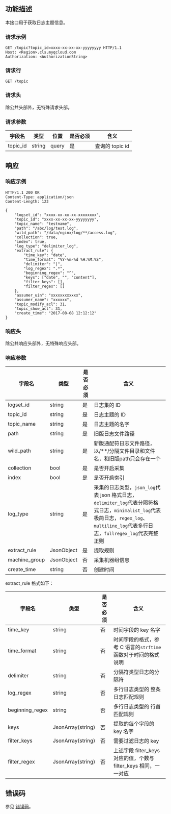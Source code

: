 ## 功能描述

本接口用于获取日志主题信息。

### 请求示例

```
GET /topic?topic_id=xxxx-xx-xx-xx-yyyyyyyy HTTP/1.1
Host: <Region>.cls.myqcloud.com
Authorization: <AuthorizationString>
```

### 请求行

```
GET /topic
```

### 请求头

除公共头部外，无特殊请求头部。

### 请求参数

| 字段名   | 类型   | 位置  | 是否必须 | 含义            |
| -------- | ------ | ----- | ---- | --------------- |
| topic_id | string | query | 是   | 查询的 topic id |

## 响应

### 响应示例

```
HTTP/1.1 200 OK
Content-Type: application/json
Content-Length: 123

{
	"logset_id": "xxxx-xx-xx-xx-xxxxxxxx",
	"topic_id": "xxxx-xx-xx-xx-yyyyyyyy",
	"topic_name": "testname",
	"path": "/abc/log/test.log",
	"wild_path": "/data/nginx/log/**/access.log",
	"collection": true,
	"index": true,
	"log_type": "delimiter_log",
	"extract_rule": {
		"time_key": "date",
		"time_format": "%Y-%m-%d %H:%M:%S",
		"delimiter": "|",
		"log_regex": ".*",
		"beginning_regex": "^",
		"keys": ["date", "", "content"],
		"filter_keys": [],
		"filter_regex": []
	},
	"assumer_uin": "xxxxxxxxxxxx",
	"assumer_name": "xxxxxx",
	"topic_modify_acl": 31,
	"topic_show_acl": 31,
	"create_time": "2017-08-08 12:12:12"
}
```

### 响应头

除公共响应头部外，无特殊响应头部。

### 响应参数

| 字段名        | 类型       | 是否必须 | 含义                                                         |
| ------------- | ---------- | ---- | ------------------------------------------------------------ |
| logset_id     | string     | 是   | 日志集的 ID                                                  |
| topic_id      | string     | 是   | 日志主题的 ID                                                |
| topic_name    | string     | 是   | 日志主题的名字                                               |
| path          | string     | 是   | 旧版日志文件路径                                                |
| wild_path	    | string	   | 是	 | 新版通配符日志文件路径，以/\*\*/分隔文件目录和文件名，和旧版path只会存在一个  |
| collection    | bool       | 是   | 是否开启采集                                                 |
| index         | bool       | 是   | 是否开启索引                                                 |
| log_type      | string     | 是   | 采集的日志类型，`json_log`代表 json 格式日志，`delimiter_log`代表分隔符格式日志，`minimalist_log`代表极简日志，`regex_log`、`multiline_log`代表多行日志，`fullregex_log`代表完整正则 |
| extract_rule  | JsonObject | 是   | 提取规则                                                     |
| machine_group | JsonObject | 否   | 采集机器组信息                                               |
| create_time   | string     | 否   | 创建时间                                                     |

extract_rule 格式如下：

| 字段名          | 类型              | 是否必须 | 含义                                                        |
| --------------- | ----------------- | -------- | ----------------------------------------------------------- |
| time_key        | string            | 否       | 时间字段的 key 名字                                           |
| time_format     | string            | 否       | 时间字段的格式，参考 C 语言的`strftime`函数对于时间的格式说明 |
| delimiter       | string            | 否       | 分隔符类型日志的分隔符                                      |
| log_regex       | string            | 否       | 多行日志类型的 整条日志匹配规则                             |
| beginning_regex | string            | 否       | 多行日志类型的 行首匹配规则                                 |
| keys            | JsonArray(string) | 否       | 提取的每个字段的 key 名字                                     |
| filter_keys     | JsonArray(string) | 否       | 需要过滤日志的 key                                           |
| filter_regex    | JsonArray(string) | 否       | 上述字段 filter_keys 对应的值，个数与 filter_keys 相同，一一对应        |

## 错误码

参见 [错误码](https://cloud.tencent.com/document/product/614/12402)。
